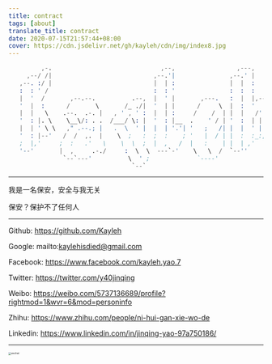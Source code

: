 ```yaml
---
title: contract
tags: [about]
translate_title: contract
date: 2020-07-15T21:57:44+08:00
cover: https://cdn.jsdelivr.net/gh/kayleh/cdn/img/index8.jpg
---
```


<!--more-->

```s
         ,-.                              ,--,                 ,---,
     ,--/ /|                            ,--.'|               ,--.' |
   ,--. :/ |                            |  | :               |  |  :
   :  : ' /                             :  : '               :  :  :
   |  '  /       ,--.--.          .--,  |  ' |       ,---.   :  |  |,--.
   '  |  :      /       \       /_ ./|  '  | |      /     \  |  :  '   |
   |  |   \    .--.  .-. |   , ' , ' :  |  | :     /    /  | |  |   /' :
   '  : |. \    \__\/: . .  /___/ \: |  '  : |__  .    ' / | '  :  | | |
   |  | ' \ \   ," .--.; |   .  \  ' |  |  | '.'| '   ;   /| |  |  ' | :
   '  : |--'   /  /  ,.  |    \  ;   :  ;  :    ; '   |  / | |  :  :_:,'
   ;  |,'     ;  :   .'   \    \  \  ;  |  ,   /  |   :    | |  | ,'
   '--'       |  ,     .-./     :  \  \  ---`-'    \   \  /  `--''
               `--`---'          \  ' ;             `----'
                                  `--`
```

---

我是一名保安，安全与我无关

保安？保护不了任何人

---

 Github: https://github.com/Kayleh

 Google: mailto:kaylehisdied@gmail.com

 Facebook: https://www.facebook.com/kayleh.yao.7

 Twitter: https://twitter.com/y40jinqing

 Weibo: https://weibo.com/5737136689/profile?rightmod=1&wvr=6&mod=personinfo

 Zhihu: https://www.zhihu.com/people/ni-hui-gan-xie-wo-de

 Linkedin: https://www.linkedin.com/in/jinqing-yao-97a750186/

---

<img src="https://cdn.jsdelivr.net/gh/kayleh/cdn/img/contract/wechat.jpg" alt="wechat" style="zoom: 33%;" />

